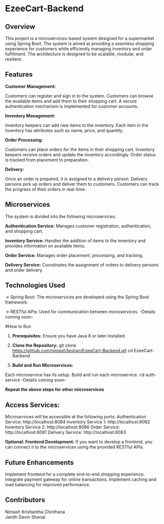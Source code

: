 # EzeeCart-Backend

## Overview
This project is a microservices-based system designed for a supermarket using Spring Boot. The system is aimed at providing a seamless shopping experience for customers while efficiently managing inventory and order fulfillment. The architecture is designed to be scalable, modular, and resilient.

## Features
**Customer Management:**

Customers can register and sign in to the system.
Customers can browse the available items and add them to their shopping cart.
A secure authentication mechanism is implemented for customer accounts.

**Inventory Management:**

Inventory keepers can add new items to the inventory.
Each item in the inventory has attributes such as name, price, and quantity.

**Order Processing:**

Customers can place orders for the items in their shopping cart.
Inventory keepers receive orders and update the inventory accordingly.
Order status is tracked from placement to preparation.

**Delivery:**

Once an order is prepared, it is assigned to a delivery person.
Delivery persons pick up orders and deliver them to customers.
Customers can track the progress of their orders in real-time.

## Microservices
The system is divided into the following microservices:

**Authentication Service:**
Manages customer registration, authentication, and shopping cart.

**Inventory Service:**
Handles the addition of items to the inventory and provides information on available items.

**Order Service:**
Manages order placement, processing, and tracking.

**Delivery Service:**
Coordinates the assignment of orders to delivery persons and order delivery.

## Technologies Used
-> Spring Boot: The microservices are developed using the Spring Boot framework.
<!--Spring Security: Ensures secure authentication and authorization.
Spring Data JPA: For interacting with the database.-->
-> RESTful APIs: Used for communication between microservices.
-Details coming soon-

#How to Run

1. **Prerequisites:** Ensure you have Java 8 or later installed.

2. **Clone the Repository:**
git clone https://github.com/nimash3eshan/EzeeCart-Backend.git
cd EzeeCart-Backend

4. **Build and Run Microservices:**

Each microservice has its setup. Build and run each microservice.
cd auth-service
-Details coming soon-

**Repeat the above steps for other microservices**

## Access Services:

Microservices will be accessible at the following ports:
Authentication Service: http://localhost:8084
Inventory Service 1: http://localhost:8082
Inventory Service 2: http://localhost:8086
Order Service: http://localhost:8081
Delivery Service: http://localhost:8083

**Optional: Frontend Development:**
If you want to develop a frontend, you can connect it to the microservices using the provided RESTful APIs.

## Future Enhancements
Implement frontend for a complete end-to-end shopping experience.
Integrate payment gateway for online transactions.
Implement caching and load balancing for improved performance.

## Contributors
Nimash 
Krishantha 
Chinthana  
Janith
Devin
Shenal
